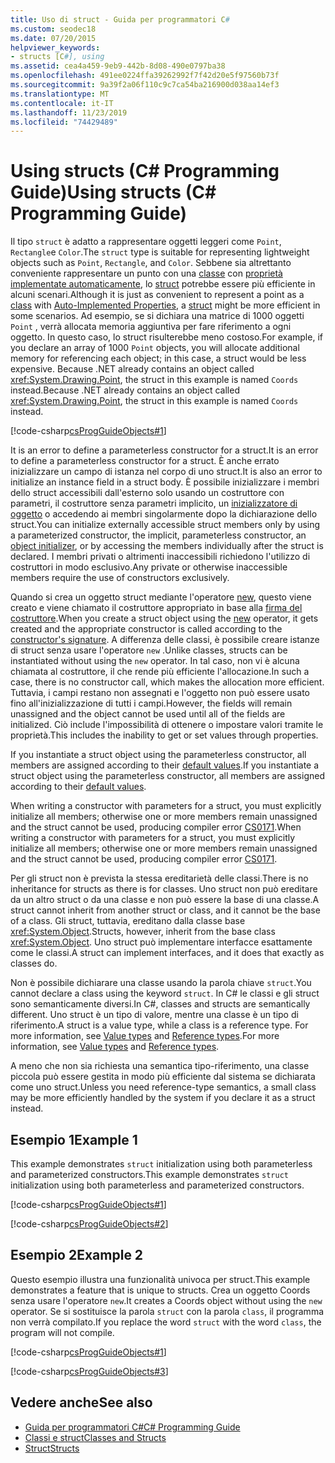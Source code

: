 ```yaml
---
title: Uso di struct - Guida per programmatori C#
ms.custom: seodec18
ms.date: 07/20/2015
helpviewer_keywords:
- structs [C#], using
ms.assetid: cea4a459-9eb9-442b-8d08-490e0797ba38
ms.openlocfilehash: 491ee0224ffa39262992f7f42d20e5f97560b73f
ms.sourcegitcommit: 9a39f2a06f110c9c7ca54ba216900d038aa14ef3
ms.translationtype: MT
ms.contentlocale: it-IT
ms.lasthandoff: 11/23/2019
ms.locfileid: "74429489"
---
```

# <a name="using-structs-c-programming-guide"></a><span data-ttu-id="01588-102">Using structs (C# Programming Guide)</span><span class="sxs-lookup"><span data-stu-id="01588-102">Using structs (C# Programming Guide)</span></span>

<span data-ttu-id="01588-103">Il tipo `struct` è adatto a rappresentare oggetti leggeri come `Point`, `Rectangle`e `Color`.</span><span class="sxs-lookup"><span data-stu-id="01588-103">The `struct` type is suitable for representing lightweight objects such as `Point`, `Rectangle`, and `Color`.</span></span> <span data-ttu-id="01588-104">Sebbene sia altrettanto conveniente rappresentare un punto con una [classe](../../language-reference/keywords/class.md) con [proprietà implementate automaticamente](./auto-implemented-properties.md), lo [struct](../../language-reference/keywords/struct.md) potrebbe essere più efficiente in alcuni scenari.</span><span class="sxs-lookup"><span data-stu-id="01588-104">Although it is just as convenient to represent a point as a [class](../../language-reference/keywords/class.md) with [Auto-Implemented Properties](./auto-implemented-properties.md), a [struct](../../language-reference/keywords/struct.md) might be more efficient in some scenarios.</span></span> <span data-ttu-id="01588-105">Ad esempio, se si dichiara una matrice di 1000 oggetti `Point` , verrà allocata memoria aggiuntiva per fare riferimento a ogni oggetto. In questo caso, lo struct risulterebbe meno costoso.</span><span class="sxs-lookup"><span data-stu-id="01588-105">For example, if you declare an array of 1000 `Point` objects, you will allocate additional memory for referencing each object; in this case, a struct would be less expensive.</span></span> <span data-ttu-id="01588-106">Because .NET already contains an object called <xref:System.Drawing.Point>, the struct in this example is named `Coords` instead.</span><span class="sxs-lookup"><span data-stu-id="01588-106">Because .NET already contains an object called <xref:System.Drawing.Point>, the struct in this example is named `Coords` instead.</span></span>

[!code-csharp[csProgGuideObjects#1](~/samples/snippets/csharp/VS_Snippets_VBCSharp/csProgGuideObjects/CS/Objects.cs#1)]

<span data-ttu-id="01588-107">It is an error to define a parameterless constructor for a struct.</span><span class="sxs-lookup"><span data-stu-id="01588-107">It is an error to define a parameterless constructor for a struct.</span></span> <span data-ttu-id="01588-108">È anche errato inizializzare un campo di istanza nel corpo di uno struct.</span><span class="sxs-lookup"><span data-stu-id="01588-108">It is also an error to initialize an instance field in a struct body.</span></span> <span data-ttu-id="01588-109">È possibile inizializzare i membri dello struct accessibili dall'esterno solo usando un costruttore con parametri, il costruttore senza parametri implicito, un [inizializzatore di oggetto](object-and-collection-initializers.md) o accedendo ai membri singolarmente dopo la dichiarazione dello struct.</span><span class="sxs-lookup"><span data-stu-id="01588-109">You can initialize externally accessible struct members only by using a parameterized constructor, the implicit, parameterless constructor, an [object initializer](object-and-collection-initializers.md), or by accessing the members individually after the struct is declared.</span></span> <span data-ttu-id="01588-110">I membri privati o altrimenti inaccessibili richiedono l'utilizzo di costruttori in modo esclusivo.</span><span class="sxs-lookup"><span data-stu-id="01588-110">Any private or otherwise inaccessible members require the use of constructors exclusively.</span></span>

<span data-ttu-id="01588-111">Quando si crea un oggetto struct mediante l'operatore [new](../../language-reference/operators/new-operator.md), questo viene creato e viene chiamato il costruttore appropriato in base alla [firma del costruttore](constructors.md#constructor-syntax).</span><span class="sxs-lookup"><span data-stu-id="01588-111">When you create a struct object using the [new](../../language-reference/operators/new-operator.md) operator, it gets created and the appropriate constructor is called according to the [constructor's signature](constructors.md#constructor-syntax).</span></span> <span data-ttu-id="01588-112">A differenza delle classi, è possibile creare istanze di struct senza usare l'operatore `new` .</span><span class="sxs-lookup"><span data-stu-id="01588-112">Unlike classes, structs can be instantiated without using the `new` operator.</span></span> <span data-ttu-id="01588-113">In tal caso, non vi è alcuna chiamata al costruttore, il che rende più efficiente l'allocazione.</span><span class="sxs-lookup"><span data-stu-id="01588-113">In such a case, there is no constructor call, which makes the allocation more efficient.</span></span> <span data-ttu-id="01588-114">Tuttavia, i campi restano non assegnati e l'oggetto non può essere usato fino all'inizializzazione di tutti i campi.</span><span class="sxs-lookup"><span data-stu-id="01588-114">However, the fields will remain unassigned and the object cannot be used until all of the fields are initialized.</span></span> <span data-ttu-id="01588-115">Ciò include l'impossibilità di ottenere o impostare valori tramite le proprietà.</span><span class="sxs-lookup"><span data-stu-id="01588-115">This includes the inability to get or set values through properties.</span></span>

<span data-ttu-id="01588-116">If you instantiate a struct object using the parameterless constructor, all members are assigned according to their [default values](../../language-reference/keywords/default-values-table.md).</span><span class="sxs-lookup"><span data-stu-id="01588-116">If you instantiate a struct object using the parameterless constructor, all members are assigned according to their [default values](../../language-reference/keywords/default-values-table.md).</span></span>

<span data-ttu-id="01588-117">When writing a constructor with parameters for a struct, you must explicitly initialize all members; otherwise one or more members remain unassigned and the struct cannot be used, producing compiler error [CS0171](../../misc/cs0171.md).</span><span class="sxs-lookup"><span data-stu-id="01588-117">When writing a constructor with parameters for a struct, you must explicitly initialize all members; otherwise one or more members remain unassigned and the struct cannot be used, producing compiler error [CS0171](../../misc/cs0171.md).</span></span>

<span data-ttu-id="01588-118">Per gli struct non è prevista la stessa ereditarietà delle classi.</span><span class="sxs-lookup"><span data-stu-id="01588-118">There is no inheritance for structs as there is for classes.</span></span> <span data-ttu-id="01588-119">Uno struct non può ereditare da un altro struct o da una classe e non può essere la base di una classe.</span><span class="sxs-lookup"><span data-stu-id="01588-119">A struct cannot inherit from another struct or class, and it cannot be the base of a class.</span></span> <span data-ttu-id="01588-120">Gli struct, tuttavia, ereditano dalla classe base <xref:System.Object>.</span><span class="sxs-lookup"><span data-stu-id="01588-120">Structs, however, inherit from the base class <xref:System.Object>.</span></span> <span data-ttu-id="01588-121">Uno struct può implementare interfacce esattamente come le classi.</span><span class="sxs-lookup"><span data-stu-id="01588-121">A struct can implement interfaces, and it does that exactly as classes do.</span></span>

<span data-ttu-id="01588-122">Non è possibile dichiarare una classe usando la parola chiave `struct`.</span><span class="sxs-lookup"><span data-stu-id="01588-122">You cannot declare a class using the keyword `struct`.</span></span> <span data-ttu-id="01588-123">In C# le classi e gli struct sono semanticamente diversi.</span><span class="sxs-lookup"><span data-stu-id="01588-123">In C#, classes and structs are semantically different.</span></span> <span data-ttu-id="01588-124">Uno struct è un tipo di valore, mentre una classe è un tipo di riferimento.</span><span class="sxs-lookup"><span data-stu-id="01588-124">A struct is a value type, while a class is a reference type.</span></span> <span data-ttu-id="01588-125">For more information, see [Value types](../../language-reference/keywords/value-types.md) and [Reference types](../../language-reference/keywords/reference-types.md).</span><span class="sxs-lookup"><span data-stu-id="01588-125">For more information, see [Value types](../../language-reference/keywords/value-types.md) and [Reference types](../../language-reference/keywords/reference-types.md).</span></span>

<span data-ttu-id="01588-126">A meno che non sia richiesta una semantica tipo-riferimento, una classe piccola può essere gestita in modo più efficiente dal sistema se dichiarata come uno struct.</span><span class="sxs-lookup"><span data-stu-id="01588-126">Unless you need reference-type semantics, a small class may be more efficiently handled by the system if you declare it as a struct instead.</span></span>

## <a name="example-1"></a><span data-ttu-id="01588-127">Esempio 1</span><span class="sxs-lookup"><span data-stu-id="01588-127">Example 1</span></span>

<span data-ttu-id="01588-128">This example demonstrates `struct` initialization using both parameterless and parameterized constructors.</span><span class="sxs-lookup"><span data-stu-id="01588-128">This example demonstrates `struct` initialization using both parameterless and parameterized constructors.</span></span>

[!code-csharp[csProgGuideObjects#1](~/samples/snippets/csharp/VS_Snippets_VBCSharp/csProgGuideObjects/CS/Objects.cs#1)]

[!code-csharp[csProgGuideObjects#2](~/samples/snippets/csharp/VS_Snippets_VBCSharp/csProgGuideObjects/CS/Objects.cs#2)]

## <a name="example-2"></a><span data-ttu-id="01588-129">Esempio 2</span><span class="sxs-lookup"><span data-stu-id="01588-129">Example 2</span></span>

<span data-ttu-id="01588-130">Questo esempio illustra una funzionalità univoca per struct.</span><span class="sxs-lookup"><span data-stu-id="01588-130">This example demonstrates a feature that is unique to structs.</span></span> <span data-ttu-id="01588-131">Crea un oggetto Coords senza usare l'operatore `new`.</span><span class="sxs-lookup"><span data-stu-id="01588-131">It creates a Coords object without using the `new` operator.</span></span> <span data-ttu-id="01588-132">Se si sostituisce la parola `struct` con la parola `class`, il programma non verrà compilato.</span><span class="sxs-lookup"><span data-stu-id="01588-132">If you replace the word `struct` with the word `class`, the program will not compile.</span></span>

[!code-csharp[csProgGuideObjects#1](~/samples/snippets/csharp/VS_Snippets_VBCSharp/csProgGuideObjects/CS/Objects.cs#1)]

[!code-csharp[csProgGuideObjects#3](~/samples/snippets/csharp/VS_Snippets_VBCSharp/csProgGuideObjects/CS/Objects.cs#3)]

## <a name="see-also"></a><span data-ttu-id="01588-133">Vedere anche</span><span class="sxs-lookup"><span data-stu-id="01588-133">See also</span></span>

- [<span data-ttu-id="01588-134">Guida per programmatori C#</span><span class="sxs-lookup"><span data-stu-id="01588-134">C# Programming Guide</span></span>](../index.md)
- [<span data-ttu-id="01588-135">Classi e struct</span><span class="sxs-lookup"><span data-stu-id="01588-135">Classes and Structs</span></span>](index.md)
- [<span data-ttu-id="01588-136">Struct</span><span class="sxs-lookup"><span data-stu-id="01588-136">Structs</span></span>](structs.md)

